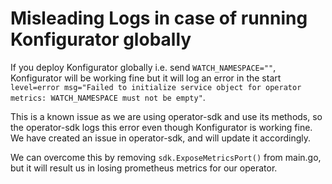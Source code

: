 # Misleading Logs in case of running Konfigurator globally

If you deploy Konfigurator globally i.e. send `WATCH_NAMESPACE=""`, Konfigurator will be working fine but it will log an error in the start `level=error msg="Failed to initialize service object for operator metrics: WATCH_NAMESPACE must not be empty"`. 

This is a known issue as we are using operator-sdk and use its methods, so the operator-sdk logs this error even though Konfigurator is working fine. We have created an issue in operator-sdk, and will update it accordingly. 

We can overcome this by removing `sdk.ExposeMetricsPort()` from main.go, but it will result us in losing prometheus metrics for our operator.